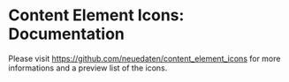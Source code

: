 Content Element Icons: Documentation
======================

Please visit https://github.com/neuedaten/content_element_icons for more informations and a preview list of the icons.
